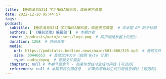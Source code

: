 ```yaml
---
title: 【睡前消息525】学习NASA搞科普，改造天宫课堂
date: 2022-12-20 05:44:57
tags:
podcast:
  subtitle: 【睡前消息525】学习NASA搞科普，改造天宫课堂  # 你本期 EP 的子标题
  authors: ['《睡前消息》编辑部']  # 本期作者
  cover: /podcasts/main/assets/logo.png  # 网页端播放器上的图片
  duration: 1268  # 时间长度
  media:
    url: https://podstatic.bedtime.news/main/501-600/525.mp3  # 音频文件
    size: 30446653  # 音频文件大小（按照 Byte 计算）
    type: audio/mpeg  # 音频文件类型
  chapters: null # 本期节目章节 - 如果你想自动生成时间线 [可选的]
  references: null # 本期节目引用信息 - 如果你想自动生成引用信息模块 [可选的]
---
```

